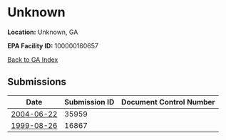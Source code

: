 # Unknown

**Location:** Unknown, GA

**EPA Facility ID:** 100000160657

[Back to GA Index](../../index.md)

## Submissions

| Date | Submission ID | Document Control Number |
|------|--------------|-------------------------|
| [2004-06-22](submissions/35959.md) | 35959 |  |
| [1999-08-26](submissions/16867.md) | 16867 |  |
